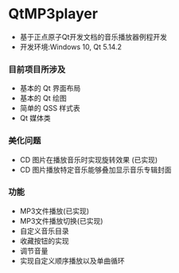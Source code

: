 # QtMP3player
- 基于正点原子Qt开发文档的音乐播放器例程开发
- 开发环境:Windows 10, Qt 5.14.2

### 目前项目所涉及

- 基本的 Qt 界面布局
- 基本的 Qt 绘图
- 简单的 QSS 样式表
- Qt 媒体类

### 美化问题

- CD 图片在播放音乐时实现旋转效果 (已实现)
- CD 图片播放特定音乐能够叠加显示音乐专辑封面

### 功能

- MP3文件播放(已实现)
- MP3文件播放切换(已实现)
- 自定义音乐目录
- 收藏按钮的实现
- 调节音量
- 实现自定义顺序播放以及单曲循环
